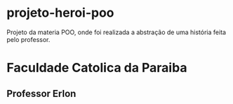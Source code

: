 # projeto-heroi-poo
Projeto da materia POO, onde foi realizada a abstração de uma história feita pelo professor.
# Faculdade Catolica da Paraiba
## Professor Erlon
